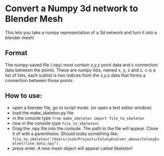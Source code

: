 # Convert a Numpy 3d network to Blender Mesh
This lets you take a numpy representation of a 3d network and turn it into a blender mesh! 

## Format
The numpy-saved file (.npy) must contain x,y,z point data and c connection data between the points. These are numpy lists, named x, y, z and c. c is a list of lists, each sublist is two indices from the x,y,z data that forms a connection between those points.

## How to use: 
- open a blender file, go to script mode. (or open a text editor window)
- load the make_skeleton.py file
- in the console type
``` from make_skeleton import file_to_skeleton ```
- now in the console type 
``` file_to_skeleton( ```
- Drag the .npy file into the console.  The path to the file will appear. Close it of with a parenthesis. Should looks something like:
``` file_to_skeleton("/Users/josh/Projects/ColonyEvolver_above/ColonyEvolver/line_data.npy") ```
- press enter. A new mesh object will appear called Skeleton!

